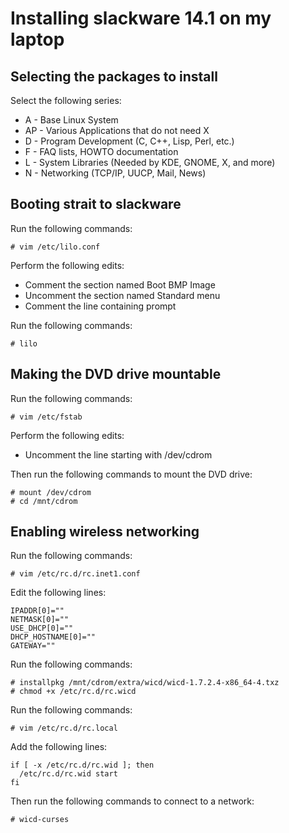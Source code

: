 Installing slackware 14.1 on my laptop
======================================

Selecting the packages to install
---------------------------------
Select the following series:

- A - Base Linux System
- AP - Various Applications that do not need X
- D - Program Development (C, C++, Lisp, Perl, etc.)
- F - FAQ lists,  HOWTO documentation
- L - System Libraries (Needed by KDE, GNOME, X, and more)
- N - Networking (TCP/IP, UUCP, Mail, News)

Booting strait to slackware
---------------------------
Run the following commands:

    # vim /etc/lilo.conf

Perform the following edits:

- Comment the section named Boot BMP Image
- Uncomment the section named Standard menu
- Comment the line containing prompt

Run the following commands:

    # lilo

Making the DVD drive mountable
------------------------------
Run the following commands:

    # vim /etc/fstab

Perform the following edits:

- Uncomment the line starting with /dev/cdrom

Then run the following commands to mount the DVD drive:

    # mount /dev/cdrom
    # cd /mnt/cdrom

Enabling wireless networking
----------------------------
Run the following commands:

    # vim /etc/rc.d/rc.inet1.conf

Edit the following lines:

    IPADDR[0]=""
    NETMASK[0]=""
    USE_DHCP[0]=""
    DHCP_HOSTNAME[0]=""
    GATEWAY=""

Run the following commands:

    # installpkg /mnt/cdrom/extra/wicd/wicd-1.7.2.4-x86_64-4.txz
    # chmod +x /etc/rc.d/rc.wicd

Run the following commands:

    # vim /etc/rc.d/rc.local

Add the following lines:

    if [ -x /etc/rc.d/rc.wid ]; then
      /etc/rc.d/rc.wid start
    fi

Then run the following commands to connect to a network:

    # wicd-curses

